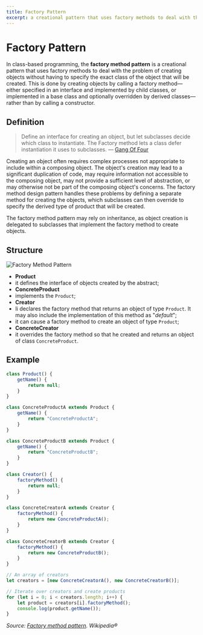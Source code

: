 ```yaml
---
title: Factory Pattern
excerpt: a creational pattern that uses factory methods to deal with the problem of creating objects without having to specify the exact class of the object that will be created
---
```


# Factory Pattern

In class-based programming, the **factory method pattern** is a creational pattern that uses factory methods to deal with the problem of creating objects without having to specify the exact class of the object that will be created. This is done by creating objects by calling a factory method—either specified in an interface and implemented by child classes, or implemented in a base class and optionally overridden by derived classes—rather than by calling a constructor.

## Definition

> Define an interface for creating an object, but let subclasses decide which class to instantiate. The Factory method lets a class defer instantiation it uses to subclasses.
> — [Gang Of Four](https://en.wikipedia.org/wiki/Gang_of_Four_(software))

Creating an object often requires complex processes not appropriate to include within a composing object. The object's creation may lead to a significant duplication of code, may require information not accessible to the composing object, may not provide a sufficient level of abstraction, or may otherwise not be part of the composing object's concerns. The factory method design pattern handles these problems by defining a separate method for creating the objects, which subclasses can then override to specify the derived type of product that will be created.

The factory method pattern may rely on inheritance, as object creation is delegated to subclasses that implement the factory method to create objects.

## Structure

![Factory Method Pattern](https://upload.wikimedia.org/wikipedia/ru/f/f0/FactoryMethodPattern.png)

- **Product**
 - it defines the interface of objects created by the abstract;
- **ConcreteProduct**
 - implements the `Product`;
- **Creator**
 - Ii declares the factory method that returns an object of type `Product`. It may also include the implementation of this method as "*default*";
 - it can cause a factory method to create an object of type `Product`;
- **ConcreteCreator**
 - it overrides the factory method so that he created and returns an object of class `ConcreteProduct`.

## Example

```js
class Product() {
    getName() {
        return null;
    }
}

class ConcreteProductA extends Product {
    getName() {
        return "ConcreteProductA";
    }
}

class ConcreteProductB extends Product {
    getName() {
        return "ConcreteProductB";
    }
}

class Creator() {
    factoryMethod() {
        return null;
    }
}

class ConcreteCreatorA extends Creator {
    factoryMethod() {
        return new ConcreteProductA();
    }
}

class ConcreteCreatorB extends Creator {
    factoryMethod() {
        return new ConcreteProductB();
    }
}

// An array of creators
let creators = [new ConcreteCreatorA(), new ConcreteCreatorB()];

// Iterate over creators and create products
for (let i = 0; i < creators.length; i++) {
    let product = creators[i].factoryMethod();
    console.log(product.getName());
}
```

*Source: [Factory method pattern](https://en.wikipedia.org/wiki/Factory_method_pattern). Wikipedia®*
